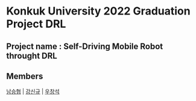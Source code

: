 # **Konkuk University 2022 Graduation Project  DRL**

## **Project name : Self-Driving Mobile Robot throught DRL**

## **Members**

[남승협](https://github.com/sudo-homebrew) | [강신규](https://github.com/zox004) | [우창석](https://github.com/MOLOZISE)
